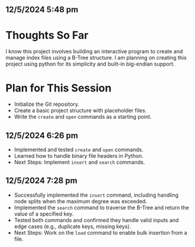 ## 12/5/2024 5:48 pm
# Thoughts So Far
I know this project involves building an interactive program to create and manage index files using a B-Tree structure. I am planning on creating this project using python for its simplicity and built-in big-endian support.

# Plan for This Session
- Initialize the Git repository.
- Create a basic project structure with placeholder files.
- Write the `create` and `open` commands as a starting point.

## 12/5/2024 6:26 pm
- Implemented and tested `create` and `open` commands.
- Learned how to handle binary file headers in Python.
- Next Steps: Implement `insert` and `search` commands.

## 12/5/2024 7:28 pm
- Successfully implemented the `insert` command, including handling node splits when the maximum degree was exceeded.
- Implemented the `search` command to traverse the B-Tree and return the value of a specified key.
- Tested both commands and confirmed they handle valid inputs and edge cases (e.g., duplicate keys, missing keys).
- Next Steps: Work on the `load` command to enable bulk insertion from a file.


